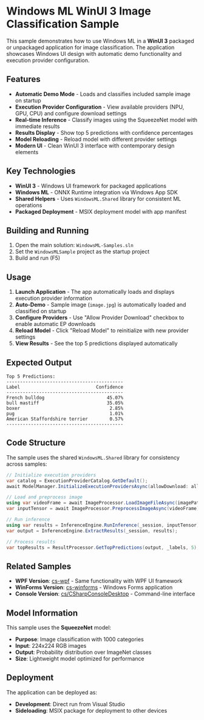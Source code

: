 # Windows ML WinUI 3 Image Classification Sample

This sample demonstrates how to use Windows ML in a **WinUI 3** packaged or unpackaged application for image classification. The application showcases Windows UI design with automatic demo functionality and execution provider configuration.

## Features

- **Automatic Demo Mode** - Loads and classifies included sample image on startup
- **Execution Provider Configuration** - View available providers (NPU, GPU, CPU) and configure download settings
- **Real-time Inference** - Classify images using the SqueezeNet model with immediate results
- **Results Display** - Show top 5 predictions with confidence percentages
- **Model Reloading** - Reload model with different provider settings
- **Modern UI** - Clean WinUI 3 interface with contemporary design elements

## Key Technologies

- **WinUI 3** - Windows UI framework for packaged applications
- **Windows ML** - ONNX Runtime integration via Windows App SDK
- **Shared Helpers** - Uses `WindowsML.Shared` library for consistent ML operations
- **Packaged Deployment** - MSIX deployment model with app manifest

## Building and Running

1. Open the main solution: `WindowsML-Samples.sln`
2. Set the `WindowsMLSample` project as the startup project
3. Build and run (F5)

## Usage

1. **Launch Application** - The app automatically loads and displays execution provider information
2. **Auto-Demo** - Sample image (`image.jpg`) is automatically loaded and classified on startup
3. **Configure Providers** - Use "Allow Provider Download" checkbox to enable automatic EP downloads
4. **Reload Model** - Click "Reload Model" to reinitialize with new provider settings
5. **View Results** - See the top 5 predictions displayed automatically

## Expected Output

```
Top 5 Predictions:
-------------------------------------------
Label                            Confidence
-------------------------------------------
French bulldog                       45.07%
bull mastiff                         35.05%
boxer                                 2.85%
pug                                   1.01%
American Staffordshire terrier        0.57%
-------------------------------------------
```

## Code Structure

The sample uses the shared `WindowsML.Shared` library for consistency across samples:

```csharp
// Initialize execution providers
var catalog = ExecutionProviderCatalog.GetDefault();
await ModelManager.InitializeExecutionProvidersAsync(allowDownload: allowDownload);

// Load and preprocess image
using var videoFrame = await ImageProcessor.LoadImageFileAsync(imagePath);
var inputTensor = await ImageProcessor.PreprocessImageAsync(videoFrame);

// Run inference
using var results = InferenceEngine.RunInference(_session, inputTensor);
var output = InferenceEngine.ExtractResults(_session, results);

// Process results
var topResults = ResultProcessor.GetTopPredictions(output, _labels, 5);
```

## Related Samples

- **WPF Version**: [cs-wpf](../cs-wpf/) - Same functionality with WPF UI framework
- **WinForms Version**: [cs-winforms](../cs-winforms/) - Windows Forms application
- **Console Version**: [cs/CSharpConsoleDesktop](../cs/CSharpConsoleDesktop/) - Command-line interface

## Model Information

This sample uses the **SqueezeNet** model:

- **Purpose**: Image classification with 1000 categories
- **Input**: 224x224 RGB images
- **Output**: Probability distribution over ImageNet classes
- **Size**: Lightweight model optimized for performance

## Deployment

The application can be deployed as:

- **Development**: Direct run from Visual Studio
- **Sideloading**: MSIX package for deployment to other devices
